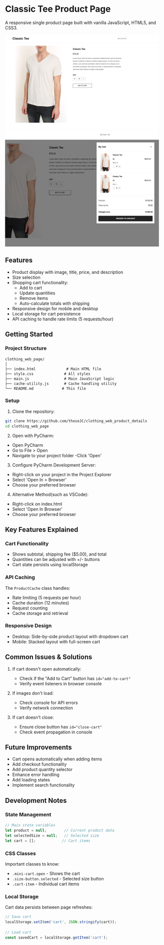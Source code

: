# Classic Tee Product Page

A responsive single product page built with vanilla JavaScript, HTML5, and CSS3. 

![main-interface.png](main-interface.png)
<img alt="mini-cart.png" height="380" src="mini-cart.png" width="750"/>

## Features

- Product display with image, title, price, and description
- Size selection
- Shopping cart functionality:
  - Add to cart
  - Update quantities
  - Remove items
  - Auto-calculate totals with shipping
- Responsive design for mobile and desktop
- Local storage for cart persistence
- API caching to handle rate limits (5 requests/hour)

## Getting Started

### Project Structure
```
clothing_web_page/
│
├── index.html              # Main HTML file
├── style.css              # All styles 
├── main.js                # Main JavaScript logic
├── cache-utility.js       # Cache handling utility
└── README.md             # This file
```

### Setup
1. Clone the repository:
```bash
git clone https://github.com/thoseJC/clothing_web_product_details
cd clothing_web_page
```

2. Open with PyCharm:
- Open PyCharm
- Go to File > Open
- Navigate to your project folder
-Click 'Open'

3. Configure PyCharm Development Server:
- Right-click on your project in the Project Explorer
- Select 'Open In > Browser'
- Choose your preferred browser

4. Alternative Method(such as VSCode):

- Right-click on index.html
- Select 'Open In Browser'
- Choose your preferred browser

## Key Features Explained

### Cart Functionality
- Shows subtotal, shipping fee ($5.00), and total
- Quantities can be adjusted with +/- buttons
- Cart state persists using localStorage

### API Caching
The `ProductCache` class handles:
- Rate limiting (5 requests per hour)
- Cache duration (12 minutes)
- Request counting
- Cache storage and retrieval

### Responsive Design
- Desktop: Side-by-side product layout with dropdown cart
- Mobile: Stacked layout with full-screen cart

## Common Issues & Solutions

1. If cart doesn't open automatically:
   - Check if the "Add to Cart" button has `id="add-to-cart"`
   - Verify event listeners in browser console

2. If images don't load:
   - Check console for API errors
   - Verify network connection

3. If cart doesn't close:
   - Ensure close button has `id="close-cart"`
   - Check event propagation in console

## Future Improvements
- Cart opens automatically when adding items
- Add checkout functionality
- Add product quantity selector
- Enhance error handling
- Add loading states
- Implement search functionality

## Development Notes

### State Management
```javascript
// Main state variables
let product = null;        // Current product data
let selectedSize = null;   // Selected size
let cart = [];            // Cart items
```

### CSS Classes
Important classes to know:
- `.mini-cart.open` - Shows the cart
- `.size-button.selected` - Selected size button
- `.cart-item` - Individual cart items

### Local Storage
Cart data persists between page refreshes:
```javascript
// Save cart
localStorage.setItem('cart', JSON.stringify(cart));

// Load cart
const savedCart = localStorage.getItem('cart');
```

